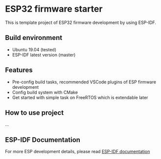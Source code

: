 # ESP32 firmware starter

This is template project of ESP32 firmware development by using ESP-IDF.

## Build environment

- Ubuntu 19.04 (tested)
- ESP-IDF latest version (master)

## Features

- Pre-config build tasks, recommended VSCode plugins of ESP firmware development
- Config build system with CMake
- Get started with simple task on FreeRTOS which is extendable later

## How to use project

...

## ESP-IDF Documentation

For more ESP development details, please read [ESP-IDF documentation](https://docs.espressif.com/projects/esp-idf/en/latest/get-started/index.html)
